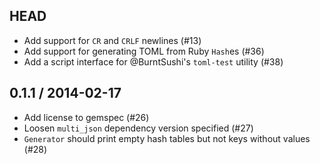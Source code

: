 ## HEAD

- Add support for `CR` and `CRLF` newlines (#13)
- Add support for generating TOML from Ruby `Hash`es (#36)
- Add a script interface for @BurntSushi's `toml-test` utility (#38)

## 0.1.1 / 2014-02-17

- Add license to gemspec (#26)
- Loosen `multi_json` dependency version specified (#27)
- `Generator` should print empty hash tables but not keys without values (#28)
